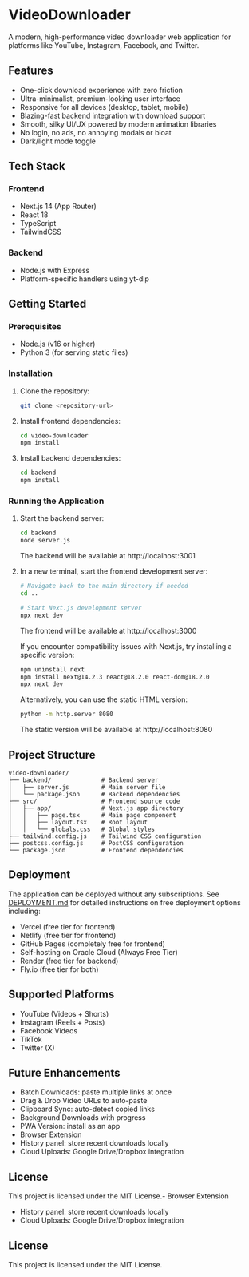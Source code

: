 # VideoDownloader

A modern, high-performance video downloader web application for platforms like YouTube, Instagram, Facebook, and Twitter.

## Features

- One-click download experience with zero friction
- Ultra-minimalist, premium-looking user interface
- Responsive for all devices (desktop, tablet, mobile)
- Blazing-fast backend integration with download support
- Smooth, silky UI/UX powered by modern animation libraries
- No login, no ads, no annoying modals or bloat
- Dark/light mode toggle

## Tech Stack

### Frontend
- Next.js 14 (App Router)
- React 18
- TypeScript
- TailwindCSS

### Backend
- Node.js with Express
- Platform-specific handlers using yt-dlp

## Getting Started

### Prerequisites
- Node.js (v16 or higher)
- Python 3 (for serving static files)

### Installation

1. Clone the repository:
   ```bash
   git clone <repository-url>
   ```

2. Install frontend dependencies:
   ```bash
   cd video-downloader
   npm install
   ```

3. Install backend dependencies:
   ```bash
   cd backend
   npm install
   ```

### Running the Application

1. Start the backend server:
   ```bash
   cd backend
   node server.js
   ```
   The backend will be available at http://localhost:3001

2. In a new terminal, start the frontend development server:
   ```bash
   # Navigate back to the main directory if needed
   cd ..
   
   # Start Next.js development server
   npx next dev
   ```
   The frontend will be available at http://localhost:3000

   If you encounter compatibility issues with Next.js, try installing a specific version:
   ```bash
   npm uninstall next
   npm install next@14.2.3 react@18.2.0 react-dom@18.2.0
   npx next dev
   ```

   Alternatively, you can use the static HTML version:
   ```bash
   python -m http.server 8080
   ```
   The static version will be available at http://localhost:8080

## Project Structure

```
video-downloader/
├── backend/              # Backend server
│   ├── server.js         # Main server file
│   └── package.json      # Backend dependencies
├── src/                  # Frontend source code
│   ├── app/              # Next.js app directory
│   │   ├── page.tsx      # Main page component
│   │   ├── layout.tsx    # Root layout
│   │   └── globals.css   # Global styles
├── tailwind.config.js    # Tailwind CSS configuration
├── postcss.config.js     # PostCSS configuration
└── package.json          # Frontend dependencies
```

## Deployment

The application can be deployed without any subscriptions. See [DEPLOYMENT.md](DEPLOYMENT.md) for detailed instructions on free deployment options including:

- Vercel (free tier for frontend)
- Netlify (free tier for frontend)
- GitHub Pages (completely free for frontend)
- Self-hosting on Oracle Cloud (Always Free Tier)
- Render (free tier for backend)
- Fly.io (free tier for both)

## Supported Platforms

- YouTube (Videos + Shorts)
- Instagram (Reels + Posts)
- Facebook Videos
- TikTok
- Twitter (X)

## Future Enhancements

- Batch Downloads: paste multiple links at once
- Drag & Drop Video URLs to auto-paste
- Clipboard Sync: auto-detect copied links
- Background Downloads with progress
- PWA Version: install as an app
- Browser Extension
- History panel: store recent downloads locally
- Cloud Uploads: Google Drive/Dropbox integration

## License

This project is licensed under the MIT License.- Browser Extension
- History panel: store recent downloads locally
- Cloud Uploads: Google Drive/Dropbox integration

## License

This project is licensed under the MIT License.
